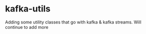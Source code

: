 # kafka-utils

Adding some utility classes that go with kafka & kafka streams. Will continue to add more
